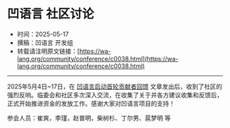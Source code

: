# 凹语言 社区讨论

- 时间：2025-05-17
- 撰稿：凹语言 开发组
- 转载请注明原文链接：[https://wa-lang.org/community/conference/c0038.html](https://wa-lang.org/community/conference/c0038.html)

---

2025年5月4日~17日，在 [凹语言启动首轮贡献者回馈](https://wa-lang.org/smalltalk/st0078.html) 文章发出后，收到了社区的强烈反响。临委会和社区多次深入交流，在收集了关于并各方建议收集和反馈后，正式开始推进资金的发放工作。感谢大家对凹语言项目的支持！

参会人员：崔爽，李瑾，赵普明，柴树杉、丁尔男、扈梦明 等
